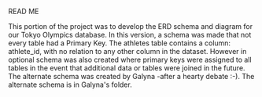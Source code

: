 READ ME

This portion of the project was to develop the ERD schema and diagram for our Tokyo Olympics database.  In this version, a schema was made that not every table had a Primary Key.  The athletes table contains a column: athlete_id, with no relation to any other column in the dataset.  However in optional schema was also created where primary keys were assigned to all tables in the event that additional data or tables were joined in the future.  The alternate schema was created by Galyna -after a hearty debate :-).  The alternate schema is in Galyna's folder.
